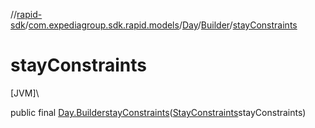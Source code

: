 //[rapid-sdk](../../../../index.md)/[com.expediagroup.sdk.rapid.models](../../index.md)/[Day](../index.md)/[Builder](index.md)/[stayConstraints](stay-constraints.md)

# stayConstraints

[JVM]\

public final [Day.Builder](index.md)[stayConstraints](stay-constraints.md)([StayConstraints](../../-stay-constraints/index.md)stayConstraints)
